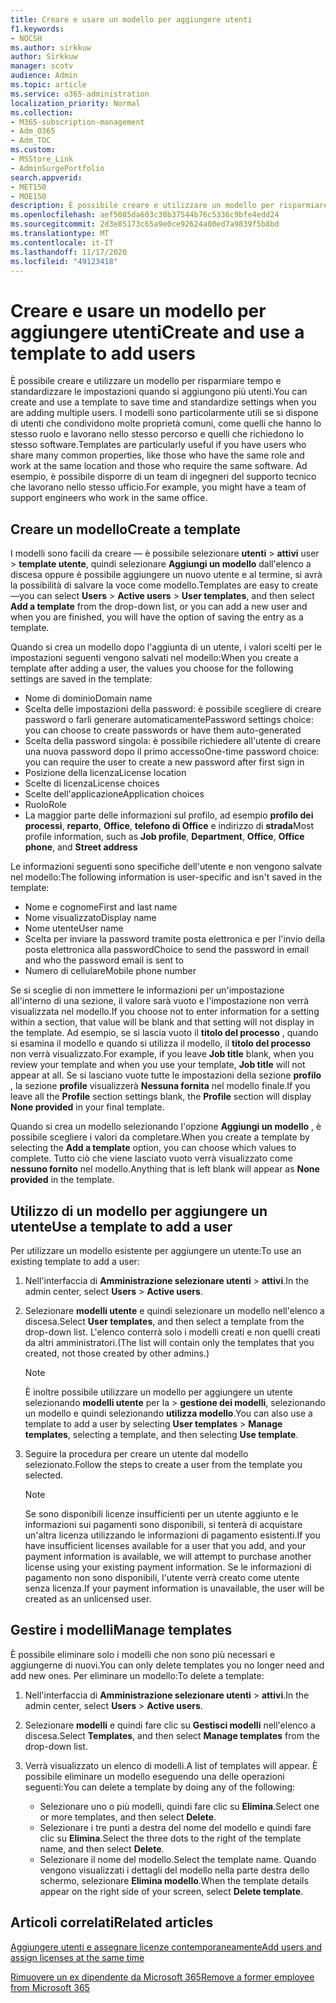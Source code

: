 ```yaml
---
title: Creare e usare un modello per aggiungere utenti
f1.keywords:
- NOCSH
ms.author: sirkkuw
author: Sirkkuw
manager: scotv
audience: Admin
ms.topic: article
ms.service: o365-administration
localization_priority: Normal
ms.collection:
- M365-subscription-management
- Adm_O365
- Adm_TOC
ms.custom:
- MSStore_Link
- AdminSurgePortfolio
search.appverid:
- MET150
- MOE150
description: È possibile creare e utilizzare un modello per risparmiare tempo e standardizzare le impostazioni quando si aggiungono più utenti.
ms.openlocfilehash: aef5085da603c38b37544b76c5336c9bfe4edd24
ms.sourcegitcommit: 2d3e85173c65a9e0ce92624a80ed7a9839f5b8bd
ms.translationtype: MT
ms.contentlocale: it-IT
ms.lasthandoff: 11/17/2020
ms.locfileid: "49123418"
---
```

# <a name="create-and-use-a-template-to-add-users"></a><span data-ttu-id="90778-103">Creare e usare un modello per aggiungere utenti</span><span class="sxs-lookup"><span data-stu-id="90778-103">Create and use a template to add users</span></span>

<span data-ttu-id="90778-104">È possibile creare e utilizzare un modello per risparmiare tempo e standardizzare le impostazioni quando si aggiungono più utenti.</span><span class="sxs-lookup"><span data-stu-id="90778-104">You can create and use a template to save time and standardize settings when you are adding multiple users.</span></span> <span data-ttu-id="90778-105">I modelli sono particolarmente utili se si dispone di utenti che condividono molte proprietà comuni, come quelli che hanno lo stesso ruolo e lavorano nello stesso percorso e quelli che richiedono lo stesso software.</span><span class="sxs-lookup"><span data-stu-id="90778-105">Templates are particularly useful if you have users who share many common properties, like those who have the same role and work at the same location and those who require the same software.</span></span> <span data-ttu-id="90778-106">Ad esempio, è possibile disporre di un team di ingegneri del supporto tecnico che lavorano nello stesso ufficio.</span><span class="sxs-lookup"><span data-stu-id="90778-106">For example, you might have a team of support engineers who work in the same office.</span></span>  

## <a name="create-a-template"></a><span data-ttu-id="90778-107">Creare un modello</span><span class="sxs-lookup"><span data-stu-id="90778-107">Create a template</span></span>

<span data-ttu-id="90778-108">I modelli sono facili da creare &mdash; è possibile selezionare **utenti**  >  **attivi** user  >  **template utente**, quindi selezionare **Aggiungi un modello** dall'elenco a discesa oppure è possibile aggiungere un nuovo utente e al termine, si avrà la possibilità di salvare la voce come modello.</span><span class="sxs-lookup"><span data-stu-id="90778-108">Templates are easy to create&mdash;you can select **Users** > **Active users** > **User templates**, and then select **Add a template** from the drop-down list, or you can add a new user and when you are finished, you will have the option of saving the entry as a template.</span></span>

<span data-ttu-id="90778-109">Quando si crea un modello dopo l'aggiunta di un utente, i valori scelti per le impostazioni seguenti vengono salvati nel modello:</span><span class="sxs-lookup"><span data-stu-id="90778-109">When you create a template after adding a user, the values you choose for the following settings are saved in the template:</span></span>

- <span data-ttu-id="90778-110">Nome di dominio</span><span class="sxs-lookup"><span data-stu-id="90778-110">Domain name</span></span>
- <span data-ttu-id="90778-111">Scelta delle impostazioni della password: è possibile scegliere di creare password o farli generare automaticamente</span><span class="sxs-lookup"><span data-stu-id="90778-111">Password settings choice: you can choose to create passwords or have them auto-generated</span></span>
- <span data-ttu-id="90778-112">Scelta della password singola: è possibile richiedere all'utente di creare una nuova password dopo il primo accesso</span><span class="sxs-lookup"><span data-stu-id="90778-112">One-time password choice: you can require the user to create a new password after first sign in</span></span>
- <span data-ttu-id="90778-113">Posizione della licenza</span><span class="sxs-lookup"><span data-stu-id="90778-113">License location</span></span>
- <span data-ttu-id="90778-114">Scelte di licenza</span><span class="sxs-lookup"><span data-stu-id="90778-114">License choices</span></span>
- <span data-ttu-id="90778-115">Scelte dell'applicazione</span><span class="sxs-lookup"><span data-stu-id="90778-115">Application choices</span></span>
- <span data-ttu-id="90778-116">Ruolo</span><span class="sxs-lookup"><span data-stu-id="90778-116">Role</span></span>
- <span data-ttu-id="90778-117">La maggior parte delle informazioni sul profilo, ad esempio **profilo dei processi**, **reparto**, **Office**, **telefono di Office** e indirizzo di **strada**</span><span class="sxs-lookup"><span data-stu-id="90778-117">Most profile information, such as **Job profile**, **Department**, **Office**, **Office phone**, and **Street address**</span></span> 

<span data-ttu-id="90778-118">Le informazioni seguenti sono specifiche dell'utente e non vengono salvate nel modello:</span><span class="sxs-lookup"><span data-stu-id="90778-118">The following information is user-specific and isn't saved in the template:</span></span>

- <span data-ttu-id="90778-119">Nome e cognome</span><span class="sxs-lookup"><span data-stu-id="90778-119">First and last name</span></span>
- <span data-ttu-id="90778-120">Nome visualizzato</span><span class="sxs-lookup"><span data-stu-id="90778-120">Display name</span></span>
- <span data-ttu-id="90778-121">Nome utente</span><span class="sxs-lookup"><span data-stu-id="90778-121">User name</span></span>
- <span data-ttu-id="90778-122">Scelta per inviare la password tramite posta elettronica e per l'invio della posta elettronica alla password</span><span class="sxs-lookup"><span data-stu-id="90778-122">Choice to send the password in email and who the password email is sent to</span></span>
- <span data-ttu-id="90778-123">Numero di cellulare</span><span class="sxs-lookup"><span data-stu-id="90778-123">Mobile phone number</span></span>

<span data-ttu-id="90778-124">Se si sceglie di non immettere le informazioni per un'impostazione all'interno di una sezione, il valore sarà vuoto e l'impostazione non verrà visualizzata nel modello.</span><span class="sxs-lookup"><span data-stu-id="90778-124">If you choose not to enter information for a setting within a section, that value will be blank and that setting will not display in the template.</span></span> <span data-ttu-id="90778-125">Ad esempio, se si lascia vuoto il **titolo del processo** , quando si esamina il modello e quando si utilizza il modello, il **titolo del processo** non verrà visualizzato.</span><span class="sxs-lookup"><span data-stu-id="90778-125">For example, if you leave **Job title** blank, when you review your template and when you use your template, **Job title** will not appear at all.</span></span> <span data-ttu-id="90778-126">Se si lasciano vuote tutte le impostazioni della sezione **profilo** , la sezione **profile** visualizzerà **Nessuna fornita** nel modello finale.</span><span class="sxs-lookup"><span data-stu-id="90778-126">If you leave all the **Profile** section settings blank, the **Profile** section will display **None provided** in your final template.</span></span>

<span data-ttu-id="90778-127">Quando si crea un modello selezionando l'opzione **Aggiungi un modello** , è possibile scegliere i valori da completare.</span><span class="sxs-lookup"><span data-stu-id="90778-127">When you create a template by selecting the **Add a template** option, you can choose which values to complete.</span></span> <span data-ttu-id="90778-128">Tutto ciò che viene lasciato vuoto verrà visualizzato come **nessuno fornito** nel modello.</span><span class="sxs-lookup"><span data-stu-id="90778-128">Anything that is left blank will appear as **None provided** in the template.</span></span>

## <a name="use-a-template-to-add-a-user"></a><span data-ttu-id="90778-129">Utilizzo di un modello per aggiungere un utente</span><span class="sxs-lookup"><span data-stu-id="90778-129">Use a template to add a user</span></span>

<span data-ttu-id="90778-130">Per utilizzare un modello esistente per aggiungere un utente:</span><span class="sxs-lookup"><span data-stu-id="90778-130">To use an existing template to add a user:</span></span>

1. <span data-ttu-id="90778-131">Nell'interfaccia di **Amministrazione selezionare utenti**  >  **attivi**.</span><span class="sxs-lookup"><span data-stu-id="90778-131">In the admin center, select **Users** > **Active users**.</span></span>

2. <span data-ttu-id="90778-132">Selezionare **modelli utente** e quindi selezionare un modello nell'elenco a discesa.</span><span class="sxs-lookup"><span data-stu-id="90778-132">Select **User templates**, and then select a template from the drop-down list.</span></span> <span data-ttu-id="90778-133">L'elenco conterrà solo i modelli creati e non quelli creati da altri amministratori.</span><span class="sxs-lookup"><span data-stu-id="90778-133">(The list will contain only the templates that you created, not those created by other admins.)</span></span>

   > [!NOTE]
   > <span data-ttu-id="90778-134">È inoltre possibile utilizzare un modello per aggiungere un utente selezionando **modelli utente** per la  >  **gestione dei modelli**, selezionando un modello e quindi selezionando **utilizza modello**.</span><span class="sxs-lookup"><span data-stu-id="90778-134">You can also use a template to add a user by selecting **User templates** > **Manage templates**, selecting a template, and then selecting **Use template**.</span></span>

3. <span data-ttu-id="90778-135">Seguire la procedura per creare un utente dal modello selezionato.</span><span class="sxs-lookup"><span data-stu-id="90778-135">Follow the steps to create a user from the template you selected.</span></span>

   > [!NOTE]
   > <span data-ttu-id="90778-136">Se sono disponibili licenze insufficienti per un utente aggiunto e le informazioni sui pagamenti sono disponibili, si tenterà di acquistare un'altra licenza utilizzando le informazioni di pagamento esistenti.</span><span class="sxs-lookup"><span data-stu-id="90778-136">If you have insufficient licenses available for a user that you add, and your payment information is available, we will attempt to purchase another license using your existing payment information.</span></span> <span data-ttu-id="90778-137">Se le informazioni di pagamento non sono disponibili, l'utente verrà creato come utente senza licenza.</span><span class="sxs-lookup"><span data-stu-id="90778-137">If your payment information is unavailable, the user will be created as an unlicensed user.</span></span>

## <a name="manage-templates"></a><span data-ttu-id="90778-138">Gestire i modelli</span><span class="sxs-lookup"><span data-stu-id="90778-138">Manage templates</span></span>

<span data-ttu-id="90778-139">È possibile eliminare solo i modelli che non sono più necessari e aggiungerne di nuovi.</span><span class="sxs-lookup"><span data-stu-id="90778-139">You can only delete templates you no longer need and add new ones.</span></span> <span data-ttu-id="90778-140">Per eliminare un modello:</span><span class="sxs-lookup"><span data-stu-id="90778-140">To delete a template:</span></span>

1. <span data-ttu-id="90778-141">Nell'interfaccia di **Amministrazione selezionare utenti**  >  **attivi**.</span><span class="sxs-lookup"><span data-stu-id="90778-141">In the admin center, select **Users** > **Active users**.</span></span>

2. <span data-ttu-id="90778-142">Selezionare **modelli** e quindi fare clic su **Gestisci modelli** nell'elenco a discesa.</span><span class="sxs-lookup"><span data-stu-id="90778-142">Select **Templates**, and then select **Manage templates** from the drop-down list.</span></span>

3. <span data-ttu-id="90778-143">Verrà visualizzato un elenco di modelli.</span><span class="sxs-lookup"><span data-stu-id="90778-143">A list of templates will appear.</span></span> <span data-ttu-id="90778-144">È possibile eliminare un modello eseguendo una delle operazioni seguenti:</span><span class="sxs-lookup"><span data-stu-id="90778-144">You can delete a template by doing any of the following:</span></span>
    - <span data-ttu-id="90778-145">Selezionare uno o più modelli, quindi fare clic su **Elimina**.</span><span class="sxs-lookup"><span data-stu-id="90778-145">Select one or more templates, and then select **Delete**.</span></span> 
    - <span data-ttu-id="90778-146">Selezionare i tre punti a destra del nome del modello e quindi fare clic su **Elimina**.</span><span class="sxs-lookup"><span data-stu-id="90778-146">Select the three dots to the right of the template name, and then select **Delete**.</span></span>
    - <span data-ttu-id="90778-147">Selezionare il nome del modello.</span><span class="sxs-lookup"><span data-stu-id="90778-147">Select the template name.</span></span> <span data-ttu-id="90778-148">Quando vengono visualizzati i dettagli del modello nella parte destra dello schermo, selezionare **Elimina modello**.</span><span class="sxs-lookup"><span data-stu-id="90778-148">When the template details appear on the right side of your screen, select **Delete template**.</span></span>

## <a name="related-articles"></a><span data-ttu-id="90778-149">Articoli correlati</span><span class="sxs-lookup"><span data-stu-id="90778-149">Related articles</span></span>

[<span data-ttu-id="90778-150">Aggiungere utenti e assegnare licenze contemporaneamente</span><span class="sxs-lookup"><span data-stu-id="90778-150">Add users and assign licenses at the same time</span></span>](add-users.md)

[<span data-ttu-id="90778-151">Rimuovere un ex dipendente da Microsoft 365</span><span class="sxs-lookup"><span data-stu-id="90778-151">Remove a former employee from Microsoft 365</span></span>](remove-former-employee.md)
  
